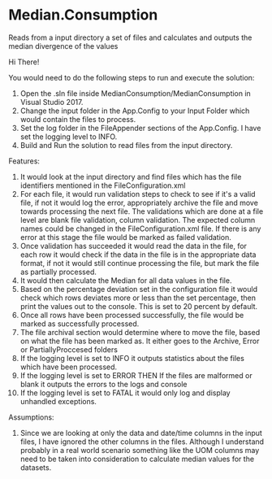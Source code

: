 # Median.Consumption
Reads from a input directory a set of files and calculates and outputs the median divergence of the values

Hi There!

You would need to do the following steps to run and execute the solution:
1. Open the .sln file inside MedianConsumption/MedianConsumption in Visual Studio 2017.
2. Change the input folder in the App.Config to your Input Folder which would contain the files to process.
3. Set the log folder in the FileAppender sections of the App.Config. I have set the logging level to INFO.
4. Build and Run the solution to read files from the input directory.

Features:
1. It would look at the input directory and find files which has the file identifiers mentioned in the FileConfiguration.xml
2. For each file, it would run validation steps to check to see if it's a valid file, if not it would log the error, appropriately archive the file and move towards processing the next file. The validations which are done at a file level are blank file validation, column validation. The expected column names could be changed in the FileConfiguration.xml file. If there is any error at this stage the file would be marked as failed validation.
3. Once validation has succeeded it would read the data in the file, for each row it would check if the data in the file is in the appropriate data format, if not it would still continue processing the file, but mark the file as partially processed. 
4. It would then calculate the Median for all data values in the file.
5. Based on the percentage deviation set in the configuration file it would check which rows deviates more or less than the set percentage, then print the values out to the console. This is set to 20 percent by default.
5. Once all rows have been processed successfully, the file would be marked as successfully processed.
6. The file archival section would determine where to move the file, based on what the file has been marked as. It either goes to the Archive, Error or PartiallyProccesed folders
7. If the logging level is set to INFO it outputs statistics about the files which have been processed.
8. If the logging level is set to ERROR THEN If the files are malformed or blank it outputs the errors to the logs and console
9. If the logging level is set to FATAL it would only log and display unhandled exceptions.


Assumptions:
1. Since we are looking at only the data and date/time columns in the input files, I have ignored the other columns in the files. Although I understand probably in a real world scenario something like the UOM columns may need to be taken into consideration to calculate median values for the datasets.




